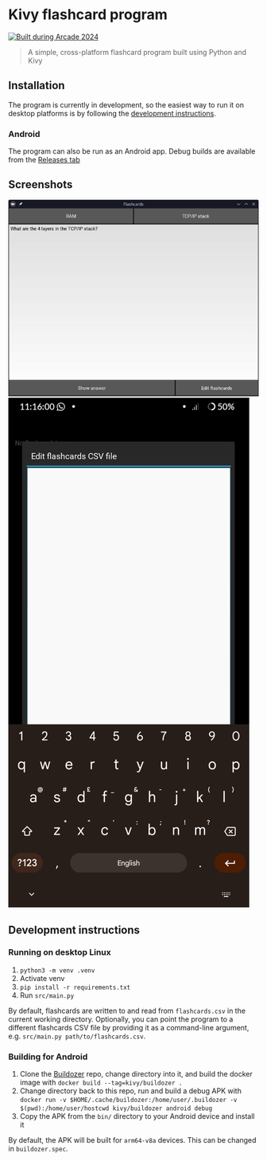 # Kivy flashcard program

[![Built during Arcade 2024](https://badges.api.lorebooks.wiki/badges/hackclub/arcade)](https://hackclub.com/arcade)

> A simple, cross-platform flashcard program built using Python and Kivy

## Installation

The program is currently in development, so the easiest way to run it on desktop platforms is by following the [development instructions](#development-instructions).

### Android

The program can also be run as an Android app. Debug builds are available from the [Releases tab](https://github.com/RandomSearch18/kivy-flash-cards/releases)

## Screenshots

![The flashcards program running on desktop Linux, showing the question part of a flashcard](assets/desktop/question.png)
![The flashcards program running on Android, with a popup for editing the flashcards data and an on-screen keyboard](assets/android/editor.png)

## Development instructions

### Running on desktop Linux

1. `python3 -m venv .venv`
2. Activate venv
3. `pip install -r requirements.txt`
4. Run `src/main.py`

By default, flashcards are written to and read from `flashcards.csv` in the current working directory. Optionally, you can point the program to a different flashcards CSV file by providing it as a command-line argument, e.g. `src/main.py path/to/flashcards.csv`.

### Building for Android

1. Clone the [Buildozer](https://github.com/kivy/buildozer) repo, change directory into it, and build the docker image with `docker build --tag=kivy/buildozer .`
2. Change directory back to this repo, run and build a debug APK with `docker run -v $HOME/.cache/buildozer:/home/user/.buildozer -v $(pwd):/home/user/hostcwd kivy/buildozer android debug`
3. Copy the APK from the `bin/` directory to your Android device and install it

By default, the APK will be built for `arm64-v8a` devices. This can be changed in `buildozer.spec`.
